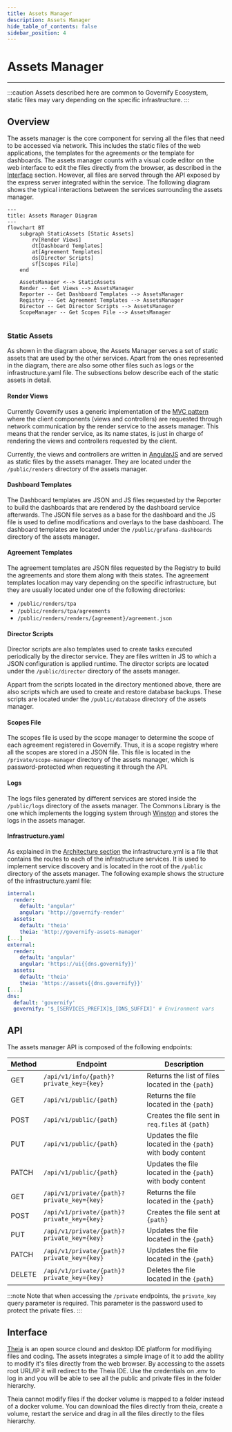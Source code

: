 ```yaml
---
title: Assets Manager
description: Assets Manager
hide_table_of_contents: false
sidebar_position: 4
---
```


# Assets Manager

---

:::caution
Assets described here are common to Governify Ecosystem, static files may vary depending on the specific infrastructure.
:::

## Overview

The assets manager is the core component for serving all the files that need to be accessed via network. This includes the static files of the web applications, the templates for the agreements or the template for dashboards. The assets manager counts with a visual code editor on the web interface to edit the files directly from the browser, as described in the [Interface](#interface) section. However, all files are served through the API exposed by the express server integrated within the service. The following diagram shows the typical interactions between the services surrounding the assets manager.

```mermaid
---
title: Assets Manager Diagram
---
flowchart BT
    subgraph StaticAssets [Static Assets]
        rv[Render Views]
        dt[Dashboard Templates]
        at[Agreement Templates]
        ds[Director Scripts]
        sf[Scopes File]
    end

    AssetsManager <--> StaticAssets
    Render -- Get Views --> AssetsManager
    Reporter -- Get Dashboard Templates --> AssetsManager
    Registry -- Get Agreement Templates --> AssetsManager
    Director -- Get Director Scripts --> AssetsManager
    ScopeManager -- Get Scopes File --> AssetsManager
    
```

### Static Assets
As shown in the diagram above, the Assets Manager serves a set of static assets that are used by the other services. Apart from the ones represented in the diagram, there are also some other files such as logs or the infrastructure.yaml file. The subsections below describe each of the static assets in detail.

#### Render Views

Currently Governify uses a generic implementation of the [MVC pattern](https://en.wikipedia.org/wiki/Model%E2%80%93view%E2%80%93controller) where the client components (views and controllers) are requested through network communication by the render service to the assets manager. This means that the render service, as its name states, is just in charge of rendering the views and controllers requested by the client.

Currently, the views and controllers are written in [AngularJS](https://angularjs.org/) and are served as static files by the assets manager. They are located under the `/public/renders` directory of the assets manager.

#### Dashboard Templates

The Dashboard templates are JSON and JS files requested by the Reporter to build the dashboards that are rendered by the dashboard service afterwards. The JSON file serves as a base for the dashboard and the JS file is used to define modifications and overlays to the base dashboard. The dashboard templates are located under the `/public/grafana-dashboards` directory of the assets manager.

#### Agreement Templates

The agreement templates are JSON files requested by the Registry to build the agreements and store them along with theis states. The agreement templates location may vary depending on the specific infrastructure, but they are usually located under one of the following directories:

- `/public/renders/tpa`
- `/public/renders/tpa/agreements`
- `/public/renders/renders/{agreement}/agreement.json`


#### Director Scripts

Director scripts are also templates used to create tasks executed periodically by the director service. They are files written in JS to which a JSON configuration is applied runtime. The director scripts are located under the `/public/director` directory of the assets manager.

Appart from the scripts located in the directory mentioned above, there are also scripts which are used to create and restore database backups. These scripts are located under the `/public/database` directory of the assets manager.

#### Scopes File

The scopes file is used by the scope manager to determine the scope of each agreement registered in Governify. Thus, it is a scope registry where all the scopes are stored in a JSON file. This file is located in the `/private/scope-manager` directory of the assets manager, which is password-protected when requesting it through the API.

#### Logs

The logs files generated by different services are stored inside the `/public/logs` directory of the assets manager. The Commons Library is the one which implements the logging system through [Winston](https://www.npmjs.com/package/winston) and stores the logs in the assets manager.

#### Infrastructure.yaml
As explained in the [Architecture section](/architecture#service-discovery--registry) the infrastructure.yml is a file that contains the routes to each of the infrastructure services. It is used to implement service discovery and is located in the root of the `/public` directory of the assets manager. The following example shows the structure of the infrastructure.yaml file:

```yaml
internal:
  render:
    default: 'angular'
    angular: 'http://governify-render'
  assets:
    default: 'theia'
    theia: 'http://governify-assets-manager'
[...]
external:
  render: 
    default: 'angular'
    angular: 'https://ui{{dns.governify}}'
  assets:
    default: 'theia'
    theia: 'https://assets{{dns.governify}}'
[...]
dns:
  default: 'governify'
  governify: '$_[SERVICES_PREFIX]$_[DNS_SUFFIX]' # Environment vars
```
## API

The assets manager API is composed of the following endpoints:

| Method | Endpoint | Description |
| ------ | -------- | ----------- |
| GET    | `/api/v1/info/{path}?private_key={key}`| Returns the list of files located in the `{path}` |
| GET    | `/api/v1/public/{path}`| Returns the file located in the `{path}` |
| POST   | `/api/v1/public/{path}`| Creates the file sent in `req.files` at `{path}` |
| PUT    | `/api/v1/public/{path}`| Updates the file located in the `{path}` with body content |
| PATCH  | `/api/v1/public/{path}`| Updates the file located in the `{path}` with body content |
| GET    | `/api/v1/private/{path}?private_key={key}`| Returns the file located in the `{path}` |
| POST   | `/api/v1/private/{path}?private_key={key}`| Creates the file sent at `{path}` |
| PUT    | `/api/v1/private/{path}?private_key={key}`| Updates the file located in the `{path}` |
| PATCH  | `/api/v1/private/{path}?private_key={key}`| Updates the file located in the `{path}` |
| DELETE | `/api/v1/private/{path}?private_key={key}`| Deletes the file located in the `{path}` |


:::note
Note that when accessing the `/private` endpoints, the `private_key` query parameter is required. This parameter is the password used to protect the private files.
:::

## Interface

[Theia](https://theia-ide.org/) is an open source clound and desktop IDE platform for modifiying files and coding. The assets integrates a simple image of it to add the ability to modify it's files directly from the web browser. By accessing to the assets root URL/IP it will redirect to the Theia IDE. Use the credentials on .env to log in and you will be able to see all the public and private files in the folder hierarchy.

Theia cannot modify files if the docker volume is mapped to a folder instead of a docker volume. You can download the files directly from theia, create a volume, restart the service and drag in all the files directly to the files hierarchy.